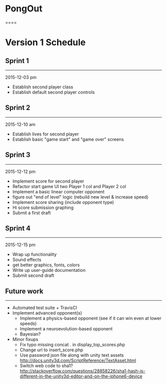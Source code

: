 PongOut
====
====

Version 1 Schedule
====


Sprint 1
----
----

2015-12-03 pm
   * Establish second player class
   * Establish default second player controls

Sprint 2
----
----

2015-12-10 am

   * Establish lives for second player
   * Establish basic "game start" and "game over" screens

Sprint 3
----
----

2015-12-12 pm

   * Implement score for second player
   * Refactor start game UI two Player 1 col and Player 2 col
   * Implement a basic linear computer opponent
   * figure out "end of level" logic (rebuild new level & increase speed)
   * Implement score sharing (include opponent type)
   * Hi score submission graphing
   * Submit a first draft


Sprint 4
----
----

2015-12-15 pm

   * Wrap up functionality
   * Sound effects
   * get better graphics, fonts, colors
   * Write up user-guide documentation
   * Submit second draft


Future work
----
----

   * Automated test suite + TravisCI
   * Implement advanced opponent(s)
      * Implement a physics-based opponent (see if it can win even at lower speeds)
      * Implement a neuroevolution-based opponent
      * Bayesian?
   * Minor fixups
      * Fix typo missing concat . in display_top_scores.php
      * Change url to insert_score.php
      * Use password json file along with unity text assets  http://docs.unity3d.com/ScriptReference/TextAsset.html
      * Switch web code to sha1? http://stackoverflow.com/questions/28858226/sha1-hash-is-different-in-the-unity3d-editor-and-on-the-iphone6-device
